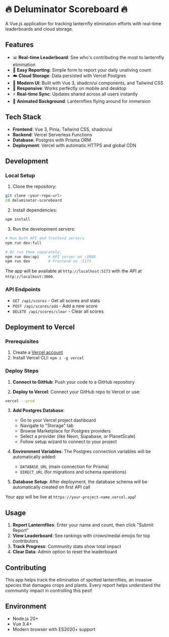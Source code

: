 # 🔥 Deluminator Scoreboard 🔥

A Vue.js application for tracking lanternfly elimination efforts with real-time leaderboards and cloud storage.

## Features

- 📊 **Real-time Leaderboard**: See who's contributing the most to lanternfly elimination
- 🎯 **Easy Reporting**: Simple form to report your daily unaliving count
- ☁️ **Cloud Storage**: Data persisted with Vercel Postgres
- 🎨 **Modern UI**: Built with Vue 3, shadcn/ui components, and Tailwind CSS
- 📱 **Responsive**: Works perfectly on mobile and desktop
- ⚡ **Real-time Sync**: Updates shared across all users instantly
- 🦗 **Animated Background**: Lanternflies flying around for immersion

## Tech Stack

- **Frontend**: Vue 3, Pinia, Tailwind CSS, shadcn/ui
- **Backend**: Vercel Serverless Functions
- **Database**: Postgres with Prisma ORM
- **Deployment**: Vercel with automatic HTTPS and global CDN

## Development

### Local Setup

1. Clone the repository:
```bash
git clone <your-repo-url>
cd deluminator-scoreboard
```

2. Install dependencies:
```bash
npm install
```

3. Run the development servers:
```bash
# Run both API and frontend servers
npm run dev:full

# Or run them separately:
npm run dev:api    # API server on :3000
npm run dev        # Frontend on :5173
```

The app will be available at `http://localhost:5173` with the API at `http://localhost:3000`.

### API Endpoints

- `GET /api/scores` - Get all scores and stats
- `POST /api/scores/add` - Add a new score
- `DELETE /api/scores/clear` - Clear all scores

## Deployment to Vercel

### Prerequisites

1. Create a [Vercel account](https://vercel.com)
2. Install Vercel CLI: `npm i -g vercel`

### Deploy Steps

1. **Connect to GitHub**: Push your code to a GitHub repository

2. **Deploy to Vercel**: Connect your GitHub repo to Vercel or use:
```bash
vercel --prod
```

3. **Add Postgres Database**:
   - Go to your Vercel project dashboard
   - Navigate to "Storage" tab
   - Browse Marketplace for Postgres providers
   - Select a provider (like Neon, Supabase, or PlanetScale)
   - Follow setup wizard to connect to your project

4. **Environment Variables**: The Postgres connection variables will be automatically added:
   - `DATABASE_URL` (main connection for Prisma)
   - `DIRECT_URL` (for migrations and schema operations)

5. **Database Setup**: After deployment, the database schema will be automatically created on first API call

Your app will be live at `https://your-project-name.vercel.app`!

## Usage

1. **Report Lanternflies**: Enter your name and count, then click "Submit Report"
2. **View Leaderboard**: See rankings with crown/medal emojis for top contributors
3. **Track Progress**: Community stats show total impact
4. **Clear Data**: Admin option to reset the leaderboard

## Contributing

This app helps track the elimination of spotted lanternflies, an invasive species that damages crops and plants. Every report helps understand the community impact in controlling this pest!

## Environment

- Node.js 20+
- Vue 3.4+
- Modern browser with ES2020+ support